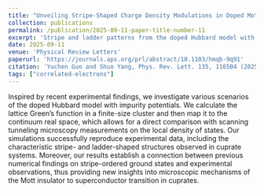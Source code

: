 ```yaml
---
title: "Unveiling Stripe-Shaped Charge Density Modulations in Doped Mott Insulators"
collection: publications
permalink: /publication/2025-09-11-paper-title-number-11
excerpt: 'Stripe and ladder patterns from the doped Hubbard model with impurity potentials.'
date: 2025-09-11
venue: 'Physical Review Letters'
paperurl: 'https://journals.aps.org/prl/abstract/10.1103/hmqb-9q91'
citation: 'Yuchen Guo and Shuo Yang, Phys. Rev. Lett. 135, 116504 (2025).'
tags: ["correlated-electrons"]
---
```

Inspired by recent experimental findings, we investigate various scenarios of the doped Hubbard model with impurity potentials. We calculate the lattice Green’s function in a finite-size cluster and then map it to the continuum real space, which allows for a direct comparison with scanning tunneling microscopy measurements on the local density of states. Our simulations successfully reproduce experimental data, including the characteristic stripe- and ladder-shaped structures observed in cuprate systems. Moreover, our results establish a connection between previous numerical findings on stripe-ordered ground states and experimental observations, thus providing new insights into microscopic mechanisms of the Mott insulator to superconductor transition in cuprates.
